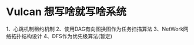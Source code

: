 # Vulcan 想写啥就写啥系统
1、心跳机制租约机制
2、使用DAG有向图换图作为任务扫描算法
3、NetWork网络拓扑结构设计
4、DFS作为优先级算法(暂定)        
           
           
        

